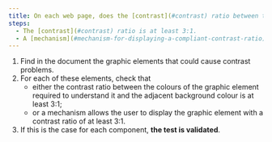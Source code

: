 ```yaml
---
title: On each web page, does the [contrast](#contrast) ratio between the different colours making up a [graphic element](#graphic-element), when they are necessary for its understanding, and the [adjacent background colour](#adjacent-background-colour-and-adjacent-colour), meet one of these conditions (excluding special cases)?
steps:
  - The [contrast](#contrast) ratio is at least 3:1.
  - A [mechanism](#mechanism-for-displaying-a-compliant-contrast-ratio) allows a [contrast](#contrast) ratio of 3:1, at least.
---
```


1. Find in the document the graphic elements that could cause contrast problems.
2. For each of these elements, check that
   - either the contrast ratio between the colours of the graphic element required to understand it and the adjacent background colour is at least 3:1;
   - or a mechanism allows the user to display the graphic element with a contrast ratio of at least 3:1.
3. If this is the case for each component, **the test is validated**.
